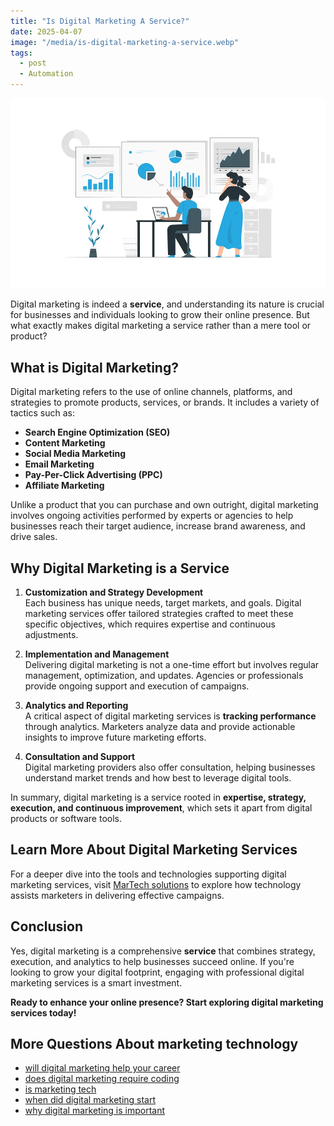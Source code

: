 ```yaml
---
title: "Is Digital Marketing A Service?"
date: 2025-04-07
image: "/media/is-digital-marketing-a-service.webp"
tags:
  - post
  - Automation
---
```


![Is Digital Marketing A Service?](/media/is-digital-marketing-a-service.webp)

Digital marketing is indeed a **service**, and understanding its nature is crucial for businesses and individuals looking to grow their online presence. But what exactly makes digital marketing a service rather than a mere tool or product?

## What is Digital Marketing?

Digital marketing refers to the use of online channels, platforms, and strategies to promote products, services, or brands. It includes a variety of tactics such as:

- **Search Engine Optimization (SEO)**
- **Content Marketing**
- **Social Media Marketing**
- **Email Marketing**
- **Pay-Per-Click Advertising (PPC)**
- **Affiliate Marketing**

Unlike a product that you can purchase and own outright, digital marketing involves ongoing activities performed by experts or agencies to help businesses reach their target audience, increase brand awareness, and drive sales.

## Why Digital Marketing is a Service

1. **Customization and Strategy Development**  
   Each business has unique needs, target markets, and goals. Digital marketing services offer tailored strategies crafted to meet these specific objectives, which requires expertise and continuous adjustments.

2. **Implementation and Management**  
   Delivering digital marketing is not a one-time effort but involves regular management, optimization, and updates. Agencies or professionals provide ongoing support and execution of campaigns.

3. **Analytics and Reporting**  
   A critical aspect of digital marketing services is **tracking performance** through analytics. Marketers analyze data and provide actionable insights to improve future marketing efforts.

4. **Consultation and Support**  
   Digital marketing providers also offer consultation, helping businesses understand market trends and how best to leverage digital tools.

In summary, digital marketing is a service rooted in **expertise, strategy, execution, and continuous improvement**, which sets it apart from digital products or software tools.

## Learn More About Digital Marketing Services

For a deeper dive into the tools and technologies supporting digital marketing services, visit [MarTech solutions](https://marketer.it.com/posts/martech) to explore how technology assists marketers in delivering effective campaigns.

## Conclusion

Yes, digital marketing is a comprehensive **service** that combines strategy, execution, and analytics to help businesses succeed online. If you're looking to grow your digital footprint, engaging with professional digital marketing services is a smart investment.

**Ready to enhance your online presence? Start exploring digital marketing services today!**

## More Questions About marketing technology

- [will digital marketing help your career](/posts/will-digital-marketing-help-your-career)
- [does digital marketing require coding](/posts/does-digital-marketing-require-coding)
- [is marketing tech](/posts/is-marketing-tech)
- [when did digital marketing start](/posts/when-did-digital-marketing-start)
- [why digital marketing is important](/posts/why-digital-marketing-is-important)
